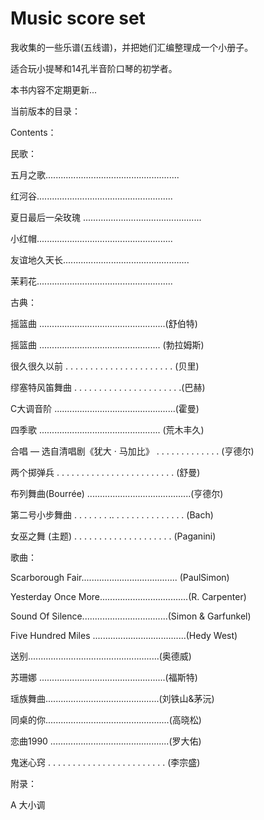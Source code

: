 # Music score set
我收集的一些乐谱(五线谱)，并把她们汇编整理成一个小册子。

适合玩小提琴和14孔半音阶口琴的初学者。

本书内容不定期更新...

当前版本的目录：

Contents：

民歌：

五月之歌..................................................... 

红河谷...................................................... 

夏日最后一朵玫瑰 ............................................... 

小红帽......................................................

友谊地久天长.................................................. 

茉莉花......................................................

古典：

摇篮曲 ..................................................(舒伯特)

摇篮曲 ................................................ (勃拉姆斯)

很久很久以前 . . . . . . . . . . . . . . . . . . . . . .  (贝里) 

缪塞特风笛舞曲 . . . . . . . . . . . . . . . . . . . . . .(巴赫) 

C大调音阶 ................................................(霍曼)

四季歌 ................................................ (荒木丰久)

合唱 — 选自清唱剧《犹大 · 马加比》 . . . . . . . . . . . . . (亨德尔) 

两个掷弹兵 . . . . . . . . . . . . . . . . . . . . . . . . (舒曼)

布列舞曲(Bourrée) .........................................(亨德尔)

第二号小步舞曲 . . . . . . . .. . . . . . . . . . . . . . . (Bach)

女巫之舞 (主题) . . . . . . . . . . . . .  . . . . . . . (Paganini)

歌曲：

Scarborough Fair...................................... (PaulSimon)

Yesterday Once More...................................(R. Carpenter) 

Sound Of Silence..................................(Simon & Garfunkel) 

Five Hundred Miles .....................................(Hedy West)

送别....................................................(奥德威)

苏珊娜 ..................................................(福斯特) 

瑶族舞曲.............................................(刘铁山&茅沅) 

同桌的你.................................................(高晓松) 

恋曲1990 ...............................................(罗大佑)

鬼迷心窍 . . . . . . . . . . . . . . . . . .  . . . . . . (李宗盛)

附录：

A 大小调
